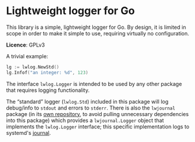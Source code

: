 # Lightweight logger for Go

This library is a simple, lightweight logger for Go. By design, it is limited in
scope in order to make it simple to use, requiring virtually no configuration.

**Licence**: GPLv3

A trivial example:

```go
lg := lwlog.NewStd()
lg.Infof("an integer: %d", 123)
```

The interface `lwlog.Logger` is intended to be used by any other package that
requires logging functionality.

The “standard” logger (`lwlog.Std`) included in this package will log
debug/info to `stdout` and errors to `stderr`. There is also the `lwjournal`
package (in its [own repository](https://github.com/lwithers/lwjournal), to
avoid pulling unnecessary dependencies into this package) which provides a
`lwjournal.Logger` object that implements the `lwlog.Logger` interface; this
specific implementation logs to systemd's
[journal](https://www.freedesktop.org/software/systemd/man/systemd-journald.service.html).
